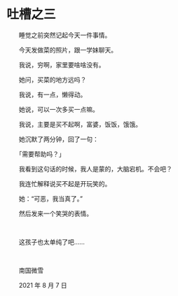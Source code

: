 # 吐槽之三

　　睡觉之前突然记起今天一件事情。

　　今天发做菜的照片，跟一学妹聊天。

　　我说，穷啊，家里要啥啥没有。

　　她问，买菜的地方远吗？

　　我说，有一点，懒得动。

　　她说，可以一次多买一点嘛。

　　我说，主要是买不起啊，富婆，饭饭，饿饿。

　　她沉默了两分钟，回了一句：

　　「需要帮助吗？」

　　我看到这句话的时候，我人是蒙的，大脑宕机。不会吧？

　　我连忙解释说买不起是开玩笑的。

　　她：“可恶，我当真了。”

　　然后发来一个笑哭的表情。

<br />

　　这孩子也太单纯了吧……

<br />

　　南国微雪

　　2021 年 8 月 7 日